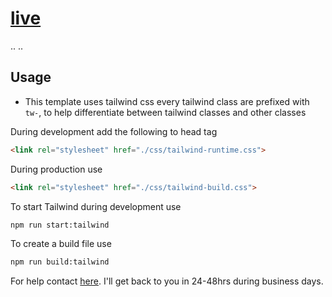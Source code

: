 # [live](https://ekkakin.github.io/)
..
..
## Usage

* This template uses tailwind css every tailwind class are prefixed with `tw-`, to help differentiate
  between tailwind classes and other classes  


During development add the following to head tag

```html
<link rel="stylesheet" href="./css/tailwind-runtime.css">
```
During production use

```html
<link rel="stylesheet" href="./css/tailwind-build.css">
```

To start Tailwind during development use
```html
npm run start:tailwind
```

To create a build file use
```html
npm run build:tailwind
```



For help contact [here](tally.so/r/woO0Kx). I'll get back to you in 24-48hrs during business days.